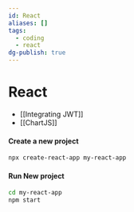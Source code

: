 ```yaml
---
id: React
aliases: []
tags:
  - coding
  - react
dg-publish: true
---
```

# React
- [[Integrating JWT]]
- [[ChartJS]]

#### Create a new project

```bash
npx create-react-app my-react-app

```

#### Run New project

```bash
cd my-react-app
npm start

```

